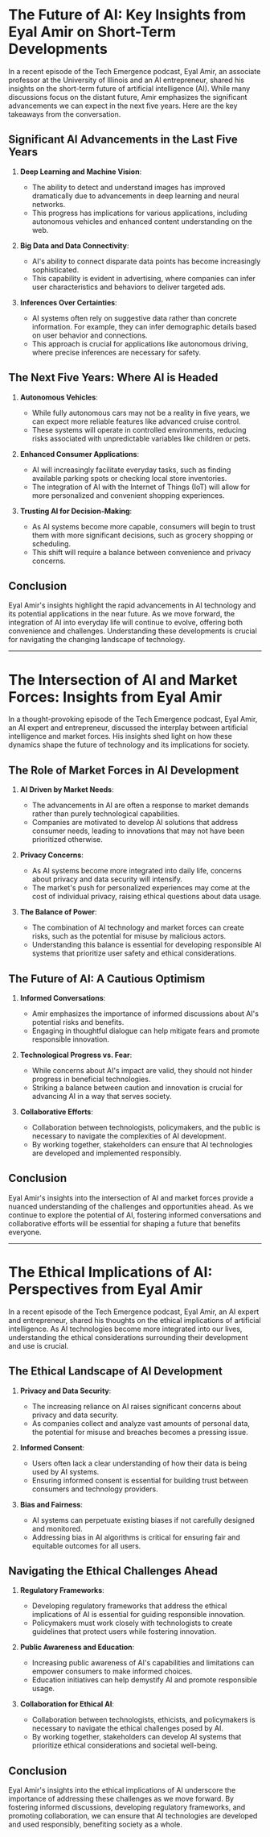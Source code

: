 # The Future of AI: Key Insights from Eyal Amir on Short-Term Developments

In a recent episode of the Tech Emergence podcast, Eyal Amir, an associate professor at the University of Illinois and an AI entrepreneur, shared his insights on the short-term future of artificial intelligence (AI). While many discussions focus on the distant future, Amir emphasizes the significant advancements we can expect in the next five years. Here are the key takeaways from the conversation.

## Significant AI Advancements in the Last Five Years

1. **Deep Learning and Machine Vision**:
   - The ability to detect and understand images has improved dramatically due to advancements in deep learning and neural networks.
   - This progress has implications for various applications, including autonomous vehicles and enhanced content understanding on the web.

2. **Big Data and Data Connectivity**:
   - AI's ability to connect disparate data points has become increasingly sophisticated.
   - This capability is evident in advertising, where companies can infer user characteristics and behaviors to deliver targeted ads.

3. **Inferences Over Certainties**:
   - AI systems often rely on suggestive data rather than concrete information. For example, they can infer demographic details based on user behavior and connections.
   - This approach is crucial for applications like autonomous driving, where precise inferences are necessary for safety.

## The Next Five Years: Where AI is Headed

1. **Autonomous Vehicles**:
   - While fully autonomous cars may not be a reality in five years, we can expect more reliable features like advanced cruise control.
   - These systems will operate in controlled environments, reducing risks associated with unpredictable variables like children or pets.

2. **Enhanced Consumer Applications**:
   - AI will increasingly facilitate everyday tasks, such as finding available parking spots or checking local store inventories.
   - The integration of AI with the Internet of Things (IoT) will allow for more personalized and convenient shopping experiences.

3. **Trusting AI for Decision-Making**:
   - As AI systems become more capable, consumers will begin to trust them with more significant decisions, such as grocery shopping or scheduling.
   - This shift will require a balance between convenience and privacy concerns.

## Conclusion

Eyal Amir's insights highlight the rapid advancements in AI technology and its potential applications in the near future. As we move forward, the integration of AI into everyday life will continue to evolve, offering both convenience and challenges. Understanding these developments is crucial for navigating the changing landscape of technology.

---

# The Intersection of AI and Market Forces: Insights from Eyal Amir

In a thought-provoking episode of the Tech Emergence podcast, Eyal Amir, an AI expert and entrepreneur, discussed the interplay between artificial intelligence and market forces. His insights shed light on how these dynamics shape the future of technology and its implications for society.

## The Role of Market Forces in AI Development

1. **AI Driven by Market Needs**:
   - The advancements in AI are often a response to market demands rather than purely technological capabilities.
   - Companies are motivated to develop AI solutions that address consumer needs, leading to innovations that may not have been prioritized otherwise.

2. **Privacy Concerns**:
   - As AI systems become more integrated into daily life, concerns about privacy and data security will intensify.
   - The market's push for personalized experiences may come at the cost of individual privacy, raising ethical questions about data usage.

3. **The Balance of Power**:
   - The combination of AI technology and market forces can create risks, such as the potential for misuse by malicious actors.
   - Understanding this balance is essential for developing responsible AI systems that prioritize user safety and ethical considerations.

## The Future of AI: A Cautious Optimism

1. **Informed Conversations**:
   - Amir emphasizes the importance of informed discussions about AI's potential risks and benefits.
   - Engaging in thoughtful dialogue can help mitigate fears and promote responsible innovation.

2. **Technological Progress vs. Fear**:
   - While concerns about AI's impact are valid, they should not hinder progress in beneficial technologies.
   - Striking a balance between caution and innovation is crucial for advancing AI in a way that serves society.

3. **Collaborative Efforts**:
   - Collaboration between technologists, policymakers, and the public is necessary to navigate the complexities of AI development.
   - By working together, stakeholders can ensure that AI technologies are developed and implemented responsibly.

## Conclusion

Eyal Amir's insights into the intersection of AI and market forces provide a nuanced understanding of the challenges and opportunities ahead. As we continue to explore the potential of AI, fostering informed conversations and collaborative efforts will be essential for shaping a future that benefits everyone.

---

# The Ethical Implications of AI: Perspectives from Eyal Amir

In a recent episode of the Tech Emergence podcast, Eyal Amir, an AI expert and entrepreneur, shared his thoughts on the ethical implications of artificial intelligence. As AI technologies become more integrated into our lives, understanding the ethical considerations surrounding their development and use is crucial.

## The Ethical Landscape of AI Development

1. **Privacy and Data Security**:
   - The increasing reliance on AI raises significant concerns about privacy and data security.
   - As companies collect and analyze vast amounts of personal data, the potential for misuse and breaches becomes a pressing issue.

2. **Informed Consent**:
   - Users often lack a clear understanding of how their data is being used by AI systems.
   - Ensuring informed consent is essential for building trust between consumers and technology providers.

3. **Bias and Fairness**:
   - AI systems can perpetuate existing biases if not carefully designed and monitored.
   - Addressing bias in AI algorithms is critical for ensuring fair and equitable outcomes for all users.

## Navigating the Ethical Challenges Ahead

1. **Regulatory Frameworks**:
   - Developing regulatory frameworks that address the ethical implications of AI is essential for guiding responsible innovation.
   - Policymakers must work closely with technologists to create guidelines that protect users while fostering innovation.

2. **Public Awareness and Education**:
   - Increasing public awareness of AI's capabilities and limitations can empower consumers to make informed choices.
   - Education initiatives can help demystify AI and promote responsible usage.

3. **Collaboration for Ethical AI**:
   - Collaboration between technologists, ethicists, and policymakers is necessary to navigate the ethical challenges posed by AI.
   - By working together, stakeholders can develop AI systems that prioritize ethical considerations and societal well-being.

## Conclusion

Eyal Amir's insights into the ethical implications of AI underscore the importance of addressing these challenges as we move forward. By fostering informed discussions, developing regulatory frameworks, and promoting collaboration, we can ensure that AI technologies are developed and used responsibly, benefiting society as a whole.